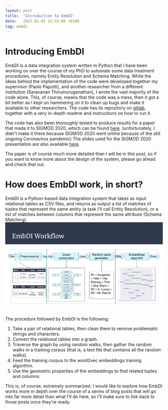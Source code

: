```yaml
---
layout: post
title:  "Introduction to EmbDI"
date:   2021-01-02 22:33:00 +0100
tag: embdi
---
```

# Introducing EmbDI
EmbDI is a data integration system written in Python that I have been working on over the course of my PhD to automate 
some data treatment procedures, namely Entity Resolution and Schema Matching. While the ideas behind the implementation 
of the code were developed together my supervisor (Paolo Papotti), and another researcher from a different institution 
(Saravanan Thirumuruganathan), I wrote the vast majority of the code alone. 
This, of course, means that the code was a mess, then it got a bit better as I kept on hammering on it to clean up bugs 
and make it available to other researchers. The code has its repository on 
[gitlab](https://gitlab.eurecom.fr/cappuzzo/embdi), together with a very in-depth readme and instructions on how to run it. 

The code has also been *thoroughly* tested to produce results for a paper that made it to SIGMOD 2020, which can be 
found [here](/assets/publications/sigmod-2020-embdi.pdf). 
(unfortunately, I didn't make it there because SIGMOD 2020 went online because of the still ongoing Coronavirus pandemic)
The slides used for the SIGMOD 2020 presentation are also available 
[here](https://docs.google.com/presentation/d/e/2PACX-1vRqWYodB5N6J68WxohcnmxIIWMaac98TwNsM4K8fh15u5wKNQxUtlIpIa7_nebVEeedD8ZhJXgoizPf/pub?start=true&loop=true&delayms=3000). 

The paper is of course much more detailed than I will be in this post, so if you want to know more about the design of 
the system, please go ahead and check that out.

# How does EmbDI work, in short? 
EmbDI is a Python-based data integration system that takes as input relational tables as CSV files, and returns as output
a list of matches of tuples that represent the same entity (a task I'll call Entity Resolution), or a list of matches 
between columns that represent the same attribute (Schema Matching).
![.](/assets/images/embdi_workflow.png)

The procedure followed by EmbDI is the following:

1. Take a pair of relational tables, then clean them to remove problematic strings and characters. 
2. Convert the relational tables into a graph. 
3. Traverse the graph by using random walks, then gather the random walks in a training corpus (that is, a text file that contains all the
random walks). 
4. Feed the training corpus to the word2vec embeddings training algorithm. 
5. Use the geometric properties of the embeddings to find related tuples and columns. 

This is, of course, extremely summarized. I would like to explore how EmbDI works more in depth over the course of a series
of blog posts that will go into far more detail than what I'll do here, so I'll make sure to link back to those posts once 
they're ready. 
